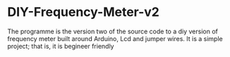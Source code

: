 # DIY-Frequency-Meter-v2
The programme is the version two of the source code to a diy version of frequency meter built around Arduino, Lcd and jumper wires. It is a simple project; that is, it is begineer friendly
